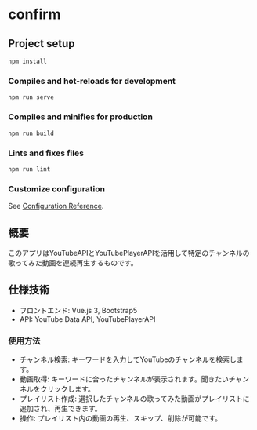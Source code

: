 # confirm

## Project setup
```
npm install
```

### Compiles and hot-reloads for development
```
npm run serve
```

### Compiles and minifies for production
```
npm run build
```

### Lints and fixes files
```
npm run lint
```

### Customize configuration
See [Configuration Reference](https://cli.vuejs.org/config/).

## 概要
このアプリはYouTubeAPIとYouTubePlayerAPIを活用して特定のチャンネルの歌ってみた動画を連続再生するものです。

## 仕様技術
 - フロントエンド: Vue.js 3, Bootstrap5
 - API: YouTube Data API, YouTubePlayerAPI

### 使用方法
 - チャンネル検索: キーワードを入力してYouTubeのチャンネルを検索します。
 - 動画取得: キーワードに合ったチャンネルが表示されます。聞きたいチャンネルをクリックします。
 - プレイリスト作成: 選択したチャンネルの歌ってみた動画がプレイリストに追加され、再生できます。
 - 操作: プレイリスト内の動画の再生、スキップ、削除が可能です。